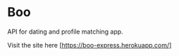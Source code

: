 # Boo
API for dating and profile matching app.

Visit the site here [https://boo-express.herokuapp.com/]
